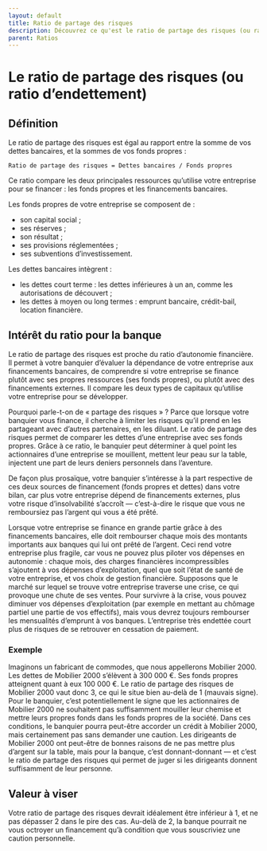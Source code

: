 ```yaml
---
layout: default
title: Ratio de partage des risques
description: Découvrez ce qu'est le ratio de partage des risques (ou ratio d’endettement), et comment le calculer.
parent: Ratios
---
```


# Le ratio de partage des risques (ou ratio d’endettement)

## Définition

Le ratio de partage des risques est égal au rapport entre la somme de vos dettes bancaires, et la sommes de vos fonds propres :

```
Ratio de partage des risques = Dettes bancaires / Fonds propres
```

Ce ratio compare les deux principales ressources qu’utilise votre entreprise pour se financer : les fonds propres et les financements bancaires.

Les fonds propres de votre entreprise se composent de :

* son capital social ;
* ses réserves ;
* son résultat ;
* ses provisions réglementées ;
* ses subventions d’investissement.

Les dettes bancaires intègrent :

* les dettes court terme : les dettes inférieures à un an, comme les autorisations de découvert ;
* les dettes à moyen ou long termes : emprunt bancaire, crédit-bail, location financière.

## Intérêt du ratio pour la banque

Le ratio de partage des risques est proche du ratio d’autonomie financière. Il permet à votre banquier d’évaluer la dépendance de votre entreprise aux financements bancaires, de comprendre si votre entreprise se finance plutôt avec ses propres ressources (ses fonds propres), ou plutôt avec des financements externes. Il compare les deux types de capitaux qu’utilise votre entreprise pour se développer.

Pourquoi parle-t-on de « partage des risques » ? Parce que lorsque votre banquier vous finance, il cherche à limiter les risques qu’il prend en les partageant avec d’autres partenaires, en les diluant. Le ratio de partage des risques permet de comparer les dettes d’une entreprise avec ses fonds propres. Grâce à ce ratio, le banquier peut déterminer à quel point les actionnaires d’une entreprise se mouillent, mettent leur peau sur la table, injectent une part de leurs deniers personnels dans l’aventure.

De façon plus prosaïque, votre banquier s’intéresse à la part respective de ces deux sources de financement (fonds propres et dettes) dans votre bilan, car plus votre entreprise dépend de financements externes, plus votre risque d’insolvabilité s’accroît — c’est-à-dire le risque que vous ne remboursiez pas l’argent qui vous a été prêté.

Lorsque votre entreprise se finance en grande partie grâce à des financements bancaires, elle doit rembourser chaque mois des montants importants aux banques qui lui ont prêté de l’argent. Ceci rend votre entreprise plus fragile, car vous ne pouvez plus piloter vos dépenses en autonomie : chaque mois, des charges financières incompressibles s’ajoutent à vos dépenses d’exploitation, quel que soit l’état de santé de votre entreprise, et vos choix de gestion financière. Supposons que le marché sur lequel se trouve votre entreprise traverse une crise, ce qui provoque une chute de ses ventes. Pour survivre à la crise, vous pouvez diminuer vos dépenses d’exploitation (par exemple en mettant au chômage partiel une partie de vos effectifs), mais vous devrez toujours rembourser les mensualités d’emprunt à vos banques. L’entreprise très endettée court plus de risques de se retrouver en cessation de paiement.

### Exemple

Imaginons un fabricant de commodes, que nous appellerons Mobilier 2000. Les dettes de Mobilier 2000 s’élèvent à 300 000 €. Ses fonds propres atteignent quant à eux 100 000 €. Le ratio de partage des risques de Mobilier 2000 vaut donc 3, ce qui le situe bien au-delà de 1 (mauvais signe). Pour le banquier, c’est potentiellement le signe que les actionnaires de Mobilier 2000 ne souhaitent pas suffisamment mouiller leur chemise et mettre leurs propres fonds dans les fonds propres de la société. Dans ces conditions, le banquier pourra peut-être accorder un crédit à Mobilier 2000, mais certainement pas sans demander une caution. Les dirigeants de Mobilier 2000 ont peut-être de bonnes raisons de ne pas mettre plus d’argent sur la table, mais pour la banque, c’est donnant-donnant — et c’est le ratio de partage des risques qui permet de juger si les dirigeants donnent suffisamment de leur personne.

## Valeur à viser

Votre ratio de partage des risques devrait idéalement être inférieur à 1, et ne pas dépasser 2 dans le pire des cas. Au-delà de 2, la banque pourrait ne vous octroyer un financement qu’à condition que vous souscriviez une caution personnelle.
